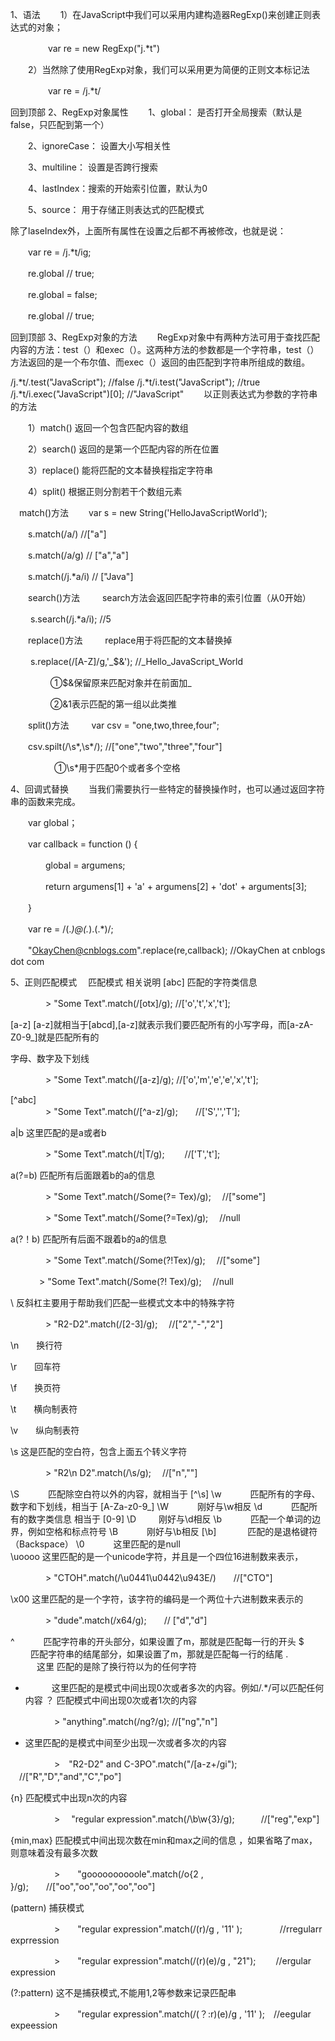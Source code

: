 1、语法
　　1）在JavaScript中我们可以采用内建构造器RegExp()来创建正则表达式的对象；

　　　　 var re = new RegExp("j.*t")

　　2）当然除了使用RegExp对象，我们可以采用更为简便的正则文本标记法

　　　　 var re = /j.*t/                              

回到顶部
2、RegExp对象属性
　　1、global：  是否打开全局搜索（默认是false，只匹配到第一个）

　　2、ignoreCase： 设置大小写相关性

　　3、multiline： 设置是否跨行搜索

　　4、lastIndex：搜索的开始索引位置，默认为0

　　5、source： 用于存储正则表达式的匹配模式

除了laseIndex外，上面所有属性在设置之后都不再被修改，也就是说：

　　var re = /j.*t/ig; 　　

　　re.global   // true; 　　

　　re.global = false; 　　

　　re.global   // true;

回到顶部
3、RegExp对象的方法
　　RegExp对象中有两种方法可用于查找匹配内容的方法：test（）和exec（）。这两种方法的参数都是一个字符串，test（）方法返回的是一个布尔值、而exec（）返回的由匹配到字符串所组成的数组。

/j.*t/.test("JavaScript");         //false
/j.*t/i.test("JavaScript");        //true
/j.*t/i.exec("JavaScript")[0];   //"JavaScript"
　　以正则表达式为参数的字符串的方法

　　1）match()        返回一个包含匹配内容的数组

　　2）search()      返回的是第一个匹配内容的所在位置

　　3）replace()  能将匹配的文本替换程指定字符串

　　4）split()    根据正则分割若干个数组元素

　match()方法
　　var s = new String('HelloJavaScriptWorld'); 　　

　　s.match(/a/)     //["a"] 　　

　　s.match(/a/g)    // ["a","a"]　　

　　s.match(/j.*a/i) // ["Java"]

　　search()方法
　　  search方法会返回匹配字符串的索引位置（从0开始）

　　  s.search(/j.*a/i);  //5

　　replace()方法
　　  replace用于将匹配的文本替换掉

　　  s.replace(/[A-Z]/g,'_$&');   //_Hello_JavaScript_World

　　 　　 ①$&保留原来匹配对象并在前面加_

　　 　　 ②&1表示匹配的第一组以此类推

　　split()方法
　　 var csv = "one,two,three,four";

　　csv.spilt(/\s*,\s*/);   //["one","two","three","four"]

　　　　　①\s*用于匹配0个或者多个空格


4、回调式替换
　　当我们需要执行一些特定的替换操作时，也可以通过返回字符串的函数来完成。

　　var global；

　　var callback = function () {

　　　　global = argumens;

　　　　return argumens[1] + 'a' + argumens[2] + 'dot' + arguments[3];

　　}

　　var re = /(.*)@(.*)\.(.*)/;

　　"OkayChen@cnblogs.com".replace(re,callback);  //OkayChen at cnblogs dot com


5、正则匹配模式　
匹配模式	相关说明
[abc] 	匹配的字符类信息

　　　　> "Some Text".match(/[otx]/g);   //['o','t','x','t'];

[a-z]	[a-z]就相当于[abcd],[a-z]就表示我们要匹配所有的小写字母，而[a-zA-Z0-9_]就是匹配所有的

字母、数字及下划线

　　　　> "Some Text".match(/[a-z]/g);   //['o','m','e','e','x','t'];

[^abc]	
　　　　> "Some Text".match(/[^a-z]/g);　　//['S','','T']; 

a|b	这里匹配的是a或者b

　　　　> "Some Text".match(/t|T/g);　　 //['T','t'];

a(?=b)	 匹配所有后面跟着b的a的信息

　　　　> "Some Text".match(/Some(?= Tex)/g);　 //["some"]

 

　　　　> "Some Text".match(/Some(?=Tex)/g);　 //null

 a(?！b)	匹配所有后面不跟着b的a的信息

　　　　> "Some Text".match(/Some(?!Tex)/g);　 //["some"]

　　　  > "Some Text".match(/Some(?! Tex)/g);　 //null

 \	反斜杠主要用于帮助我们匹配一些模式文本中的特殊字符

　　　　> "R2-D2".match(/[2\-3]/g);　 //["2","-","2"]

\n　　换行符

\r　　回车符

\f　　换页符

\t　　横向制表符

\v　　纵向制表符

\s	这是匹配的空白符，包含上面五个转义字符　　

　　　　> "R2\n D2".match(/\s/g);　 //["n",""]

\S	 　　　匹配除空白符以外的内容，就相当于  [^\s]
\w	 　　　匹配所有的字母、数字和下划线，相当于  [A-Za-z0-9_]
\W	 　　　刚好与\w相反
\d	 　　　匹配所有的数字类信息 相当于 [0-9]
\D 	  　　 刚好与\d相反
\b	 　　　匹配一个单词的边界，例如空格和标点符号
\B	 　　　刚好与\b相反
[\b]	　　　 匹配的是退格键符（Backspace）
\0	 　　　这里匹配的是null　　  　　　  
 \uoooo	这里匹配的是一个unicode字符，并且是一个四位16进制数来表示，

　　　　> "CTOH".match(/\u0441\u0442\u943E/)　　//["CTO"] 　　　

\x00 这里匹配的是一个字符，该字符的编码是一个两位十六进制数来表示的

　　　　>  "dude".match(/x64/g);　　// ["d","d"]　 

^	　　　匹配字符串的开头部分，如果设置了m，那就是匹配每一行的开头 
$ 	 　　 匹配字符串的结尾部分，如果设置了m，那就是匹配每一行的结尾 
.	　　　这里 匹配的是除了换行符以为的任何字符
*	　　　这里匹配的是模式中间出现0次或者多次的内容。例如/.*/可以匹配任何内容 
？	    匹配模式中间出现0次或者1次的内容

　　　　　>  "anything".match(/ng?/g);   //["ng","n"]

+	 这里匹配的是模式中间至少出现一次或者多次的内容

　　　　　>　"R2-D2" and C-3PO".match("/[a-z+/gi"); 　//["R","D","and","C","po"]

{n} 匹配模式中出现n次的内容

　　　　　> 　"regular expression".match(/\b\w{3}/g);　　　//["reg","exp"]

{min,max}	匹配模式中间出现次数在min和max之间的信息 ，如果省略了max，则意味着没有最多次数

　　　　　>　　"goooooooooole".match(/o{2 , }/g);　　//["oo","oo","oo","oo","oo"]

(pattern)	捕获模式

　　　　　>　　"regular expression".match(/(r)/g , '11' );　　　　 //rregularr exprression

　　　　　>　　"regular expression".match(/(r)(e)/g , "21");　　  //ergular expression

(?:pattern)	这不是捕获模式,不能用1,2等参数来记录匹配串

　　　　　>　　"regular expression".match(/(？:r)(e)/g , '11' );　//eegular expeession